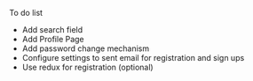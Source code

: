 To do list

- Add search field
- Add Profile Page
- Add password change mechanism
- Configure settings to sent email for registration and sign ups
- Use redux for registration (optional)